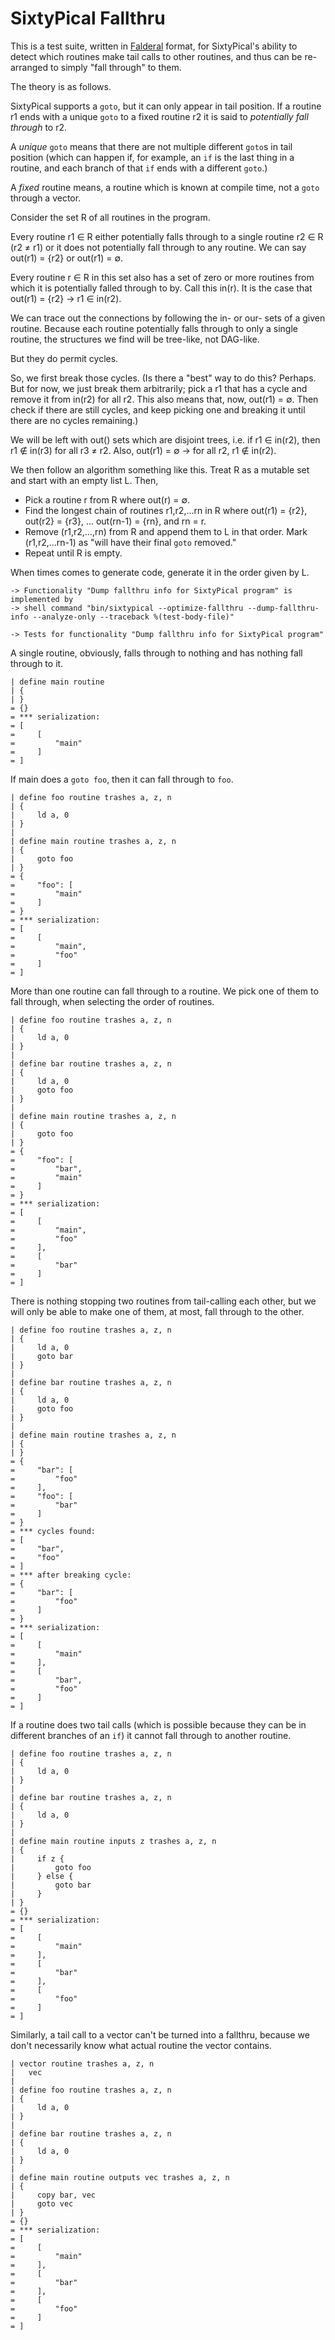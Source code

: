 SixtyPical Fallthru
===================

This is a test suite, written in [Falderal][] format, for SixtyPical's
ability to detect which routines make tail calls to other routines,
and thus can be re-arranged to simply "fall through" to them.

The theory is as follows.

SixtyPical supports a `goto`, but it can only appear in tail position.
If a routine r1 ends with a unique `goto` to a fixed routine r2 it is said
to *potentially fall through* to r2.

A *unique* `goto` means that there are not multiple different `goto`s in
tail position (which can happen if, for example, an `if` is the last thing
in a routine, and each branch of that `if` ends with a different `goto`.)

A *fixed* routine means, a routine which is known at compile time, not a
`goto` through a vector.

Consider the set R of all routines in the program.

Every routine r1 ∈ R either potentially falls through to a single routine
r2 ∈ R (r2 ≠ r1) or it does not potentially fall through to any routine.
We can say out(r1) = {r2} or out(r1) = ∅.

Every routine r ∈ R in this set also has a set of zero or more
routines from which it is potentially falled through to by.  Call this
in(r).  It is the case that out(r1) = {r2} → r1 ∈ in(r2).

We can trace out the connections by following the in- or our- sets of
a given routine.  Because each routine potentially falls through to only
a single routine, the structures we find will be tree-like, not DAG-like.

But they do permit cycles.

So, we first break those cycles.  (Is there a "best" way to do this?
Perhaps.  But for now, we just break them arbitrarily; pick a r1 that
has a cycle and remove it from in(r2) for all r2. This also means
that, now, out(r1) = ∅.  Then check if there are still cycles, and keep
picking one and breaking it until there are no cycles remaining.)

We will be left with out() sets which are disjoint trees, i.e.
if r1 ∈ in(r2), then r1 ∉ in(r3) for all r3 ≠ r2.  Also, 
out(r1) = ∅ → for all r2, r1 ∉ in(r2).

We then follow an algorithm something like this.  Treat R as a mutable
set and start with an empty list L.  Then,

- Pick a routine r from R where out(r) = ∅.
- Find the longest chain of routines r1,r2,...rn in R where out(r1) = {r2},
  out(r2} = {r3}, ... out(rn-1) = {rn}, and rn = r.
- Remove (r1,r2,...,rn) from R and append them to L in that order.
  Mark (r1,r2,...rn-1) as "will have their final `goto` removed."
- Repeat until R is empty.

When times comes to generate code, generate it in the order given by L.

[Falderal]:     http://catseye.tc/node/Falderal

    -> Functionality "Dump fallthru info for SixtyPical program" is implemented by
    -> shell command "bin/sixtypical --optimize-fallthru --dump-fallthru-info --analyze-only --traceback %(test-body-file)"

    -> Tests for functionality "Dump fallthru info for SixtyPical program"

A single routine, obviously, falls through to nothing and has nothing fall
through to it.

    | define main routine
    | {
    | }
    = {}
    = *** serialization:
    = [
    =     [
    =         "main"
    =     ]
    = ]

If main does a `goto foo`, then it can fall through to `foo`.

    | define foo routine trashes a, z, n
    | {
    |     ld a, 0
    | }
    | 
    | define main routine trashes a, z, n
    | {
    |     goto foo
    | }
    = {
    =     "foo": [
    =         "main"
    =     ]
    = }
    = *** serialization:
    = [
    =     [
    =         "main", 
    =         "foo"
    =     ]
    = ]

More than one routine can fall through to a routine.  We pick one
of them to fall through, when selecting the order of routines.

    | define foo routine trashes a, z, n
    | {
    |     ld a, 0
    | }
    | 
    | define bar routine trashes a, z, n
    | {
    |     ld a, 0
    |     goto foo
    | }
    | 
    | define main routine trashes a, z, n
    | {
    |     goto foo
    | }
    = {
    =     "foo": [
    =         "bar", 
    =         "main"
    =     ]
    = }
    = *** serialization:
    = [
    =     [
    =         "main", 
    =         "foo"
    =     ], 
    =     [
    =         "bar"
    =     ]
    = ]

There is nothing stopping two routines from tail-calling each
other, but we will only be able to make one of them, at most,
fall through to the other.

    | define foo routine trashes a, z, n
    | {
    |     ld a, 0
    |     goto bar
    | }
    | 
    | define bar routine trashes a, z, n
    | {
    |     ld a, 0
    |     goto foo
    | }
    | 
    | define main routine trashes a, z, n
    | {
    | }
    = {
    =     "bar": [
    =         "foo"
    =     ], 
    =     "foo": [
    =         "bar"
    =     ]
    = }
    = *** cycles found:
    = [
    =     "bar", 
    =     "foo"
    = ]
    = *** after breaking cycle:
    = {
    =     "bar": [
    =         "foo"
    =     ]
    = }
    = *** serialization:
    = [
    =     [
    =         "main"
    =     ], 
    =     [
    =         "bar", 
    =         "foo"
    =     ]
    = ]

If a routine does two tail calls (which is possible because they
can be in different branches of an `if`) it cannot fall through to another
routine.

    | define foo routine trashes a, z, n
    | {
    |     ld a, 0
    | }
    | 
    | define bar routine trashes a, z, n
    | {
    |     ld a, 0
    | }
    | 
    | define main routine inputs z trashes a, z, n
    | {
    |     if z {
    |         goto foo
    |     } else {
    |         goto bar
    |     }
    | }
    = {}
    = *** serialization:
    = [
    =     [
    =         "main"
    =     ], 
    =     [
    =         "bar"
    =     ], 
    =     [
    =         "foo"
    =     ]
    = ]

Similarly, a tail call to a vector can't be turned into a fallthru,
because we don't necessarily know what actual routine the vector contains.

    | vector routine trashes a, z, n
    |   vec
    | 
    | define foo routine trashes a, z, n
    | {
    |     ld a, 0
    | }
    | 
    | define bar routine trashes a, z, n
    | {
    |     ld a, 0
    | }
    | 
    | define main routine outputs vec trashes a, z, n
    | {
    |     copy bar, vec
    |     goto vec
    | }
    = {}
    = *** serialization:
    = [
    =     [
    =         "main"
    =     ], 
    =     [
    =         "bar"
    =     ], 
    =     [
    =         "foo"
    =     ]
    = ]
